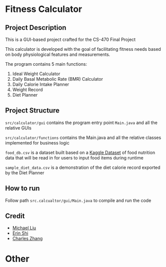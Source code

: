 # Fitness Calculator

## Project Description
This is a GUI-based project crafted for the CS-470 Final Project

This calculator is developed with the goal of facilitating fitness needs based on body physiological features and measurements.

The program contains 5 main functions:
1. Ideal Weight Calculator
2. Daily Basal Metabolic Rate (BMR) Calculator
3. Daily Calorie Intake Planner
4. Weight Record
5. Diet Planner

## Project Structure 
`src/calculator/gui` contains the program entry point `Main.java` and all the relative GUIs

`src/calculator/functions` contains the Main.java and all the relative classes implemented for business logic

`food_db.csv` is a dataset built based on a [Kaggle Dataset](https://www.kaggle.com/datasets/utsavdey1410/food-nutrition-dataset) of food nutrition data that will be read in for users to input food items during runtime

`sample_diet_data.csv` is a demonstration of the diet calorie record exported by the Diet Planner

## How to run
Follow path `src.calcualtor/gui/Main.java` to compile and run the code

## Credit
- [Michael Liu](https://github.com/Michaelliu1017)
- [Erin Shi](https://github.com/Erin-ovo)
- [Charles Zhang](https://github.com/bocchii-the-code)
# Other
